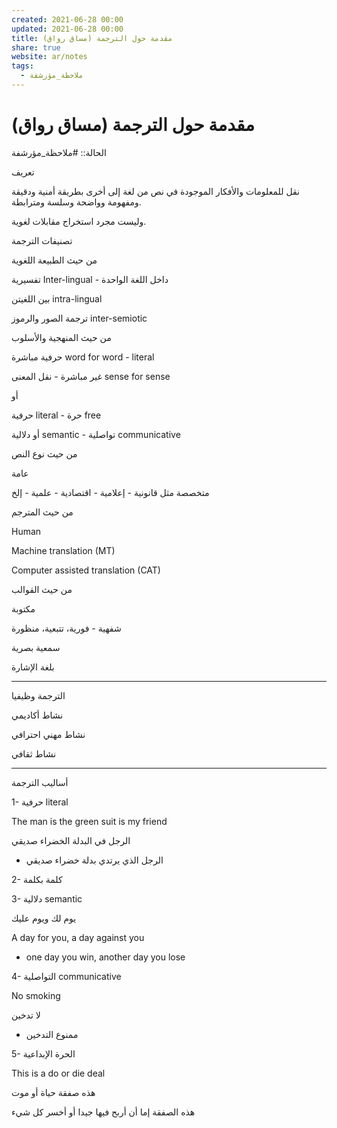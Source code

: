 ```yaml
---  
created: 2021-06-28 00:00  
updated: 2021-06-28 00:00  
title: مقدمة حول الترجمة (مساق رواق)  
share: true  
website: ar/notes  
tags:  
  - ملاحظة_مؤرشفة  
---  
```

  
  
# مقدمة حول الترجمة (مساق رواق)  
  
الحالة:: #ملاحظة_مؤرشفة  
  
تعريف  
  
نقل للمعلومات والأفكار الموجودة في نص من لغة إلى أخرى بطريقة أمنية ودقيقة ومفهومة وواضحة وسلسة ومترابطة.  
  
وليست مجرد استخراج مقابلات لغوية.  
  
تصنيفات الترجمة  
  
من حيث الطبيعة اللغوية  
  
تفسيرية Inter-lingual - داخل اللغة الواحدة  
  
بين اللغيتن intra-lingual  
  
ترجمة الصور والرموز inter-semiotic  
  
من حيث المنهجية والأسلوب  
  
حرفية مباشرة word for word - literal  
  
غير مباشرة - نقل المعنى sense for sense  
  
أو  
  
حرفية literal - حرة free  
  
أو دلالية semantic - تواصلية communicative  
  
من حيث نوع النص  
  
عامة  
  
متخصصة مثل قانونية - إعلامية - اقتصادية - علمية - إلخ  
  
من حيث المترجم  
  
Human  
  
Machine translation (MT)  
  
Computer assisted translation (CAT)  
  
من حيث القوالب  
  
مكتوبة  
  
شفهية - فورية، تتبعية، منظورة  
  
سمعية بصرية  
  
بلغة الإشارة  
  
---  
  
الترجمة وظيفيا  
  
نشاط أكاديمي  
  
نشاط مهني احترافي  
  
نشاط ثقافي  
  
---  
  
أساليب الترجمة  
  
1- حرفية literal  
  
The man is the green suit is my friend  
  
الرجل في البدلة الخضراء صديقي  
  
- الرجل الذي يرتدي بدلة خضراء صديقي  
  
2- كلمة بكلمة  
  
3- دلالية semantic  
  
يوم لك ويوم عليك  
  
A day for you, a day against you  
  
- one day you win, another day you lose  
  
4- التواصلية communicative  
  
No smoking  
  
لا تدخين  
  
- ممنوع التدخين  
  
5- الحرة الإبداعية  
  
This is a do or die deal  
  
هذه صفقة حياة أو موت  
  
هذه الصفقة إما أن أربح فيها جيدا أو أخسر كل شيء  
